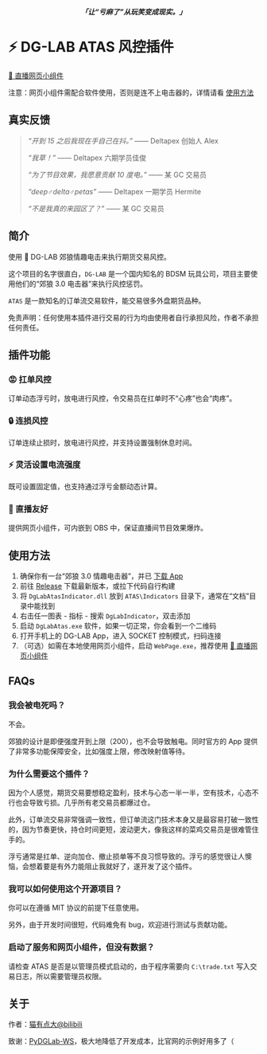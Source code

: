 <div align="center">
  <div>
    <i><b>「让“亏麻了”从玩笑变成现实。」</b></i>
  </div>
</div>


# ⚡ DG-LAB ATAS 风控插件

[🤗 直播网页小组件](https://meeken1998.github.io/dg-lab-atas)

注意：网页小组件需配合软件使用，否则是连不上电击器的，详情请看 [使用方法](#使用方法)

## 真实反馈

> *“开到 15 之后我现在手自己在抖。”* —— Deltapex 创始人 Alex
>
> *“我草！”* —— Deltapex 六期学员佳俊
> 
> *“为了节目效果，我愿意贡献 10 度电。”* —— 某 GC 交易员
> 
> *“deep♂delta♂petas”* —— Deltapex 一期学员 Hermite
> 
> *“不是我真的来园区了？”* —— 某 GC 交易员

## 简介

使用 🐺 DG-LAB 郊狼情趣电击来执行期货交易风控。

这个项目的名字很直白，`DG-LAB` 是一个国内知名的 BDSM 玩具公司，项目主要使用他们的“郊狼 3.0 电击器”来执行风控惩罚。

`ATAS` 是一款知名的订单流交易软件，能交易很多外盘期货品种。

免责声明：任何使用本插件进行交易的行为均由使用者自行承担风险，作者不承担任何责任。

## 插件功能

### 😡 扛单风控

订单动态浮亏时，放电进行风控，令交易员在扛单时不“心疼”也会“肉疼”。

### 🔒 连损风控

订单连续止损时，放电进行风控，并支持设置强制休息时间。

### ⚡ 灵活设置电流强度

既可设置固定值，也支持通过浮亏金额动态计算。

### 🎥 直播友好

提供网页小组件，可内嵌到 OBS 中，保证直播间节目效果爆炸。

## 使用方法

1. 确保你有一台“郊狼 3.0 情趣电击器”，并已 [下载 App](https://www.dungeon-lab.com/app-download.php)
2. 前往 [Release](https://github.com/Meeken1998/atas-dg-lab-plugin/releases) 下载最新版本，或拉下代码自行构建
3. 将 `DgLabAtasIndicator.dll` 放到 `ATAS\Indicators` 目录下，通常在“文档”目录中能找到
4. 右击任一图表 - 指标 - 搜索 `DgLabIndicator`，双击添加
5. 启动 `DgLabAtas.exe` 软件，如果一切正常，你会看到一个二维码
6. 打开手机上的 DG-LAB App，进入 SOCKET 控制模式，扫码连接
7. （可选）如需在本地使用网页小组件，启动 `WebPage.exe`，推荐使用 [🤗 直播网页小组件](https://meeken1998.github.io/dg-lab-atas/index.html)

## FAQs

### 我会被电死吗？

不会。

郊狼的设计是即便强度开到上限（200），也不会导致触电。同时官方的 App 提供了非常多功能保障安全，比如强度上限，修改映射值等待。

### 为什么需要这个插件？

因为个人感觉，期货交易要想稳定盈利，技术与心态一半一半，空有技术，心态不行也会导致亏损。几乎所有老交易员都爆过仓。

此外，订单流交易非常强调一致性，但订单流这门技术本身又是最容易打破一致性的，因为节奏更快，持仓时间更短，波动更大，像我这样的菜鸡交易员是很难管住手的。

浮亏通常是扛单、逆向加仓、撤止损单等不良习惯导致的。浮亏的感觉很让人懊恼，会想着要是有外力能阻止我就好了，遂开发了这个插件。

### 我可以如何使用这个开源项目？

你可以在遵循 MIT 协议的前提下任意使用。

另外，由于开发时间很短，代码难免有 bug，欢迎进行测试与贡献功能。

### 启动了服务和网页小组件，但没有数据？

请检查 ATAS 是否是以管理员模式启动的，由于程序需要向 `C:\trade.txt` 写入交易日志，所以需要管理员权限。

## 关于

作者：[猫有点大@bilibili](https://space.bilibili.com/39903717)

致谢：[PyDGLab-WS](https://github.com/Ljzd-PRO/PyDGLab-WS)，极大地降低了开发成本，比官网的示例好用多了（
